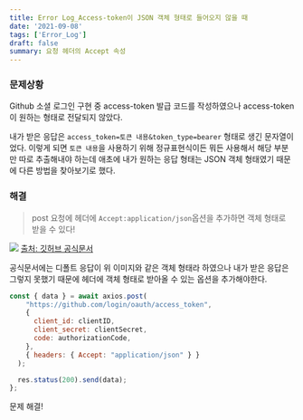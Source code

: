 ```yaml
---
title: Error Log_Access-token이 JSON 객체 형태로 들어오지 않을 때
date: '2021-09-08'
tags: ['Error_Log']
draft: false
summary: 요청 헤더의 Accept 속성
---
```


### 문제상황

Github 소셜 로그인 구현 중 access-token 발급 코드를 작성하였으나 access-token이 원하는 형태로 전달되지 않았다.

내가 받은 응답은 `access_token=토큰 내용&token_type=bearer` 형태로 생긴 문자열이었다. 이렇게 되면 `토큰 내용`을 사용하기 위해 정규표현식이든 뭐든 사용해서 해당 부분만 따로 추출해내야 하는데 애초에 내가 원하는 응답 형태는 JSON 객체 형태였기 때문에 다른 방법을 찾아보기로 했다.

### 해결

> post 요청에 헤더에 `Accept:application/json`옵션을 추가하면 객체 형태로 받을 수 있다!

![](https://images.velog.io/images/pca0046/post/602c6ff1-5ce8-4800-9823-8cad41bbe118/%E1%84%89%E1%85%B3%E1%84%8F%E1%85%B3%E1%84%85%E1%85%B5%E1%86%AB%E1%84%89%E1%85%A3%E1%86%BA%202021-09-08%20%E1%84%8B%E1%85%A9%E1%84%92%E1%85%AE%204.03.18.png)
[출처: 깃허브 공식문서](https://docs.github.com/en/developers/apps/building-github-apps/identifying-and-authorizing-users-for-github-apps)

공식문서에는 디폴트 응답이 위 이미지와 같은 객체 형태라 하였으나 내가 받은 응답은 그렇지 못했기 때문에 헤더에 객체 형태로 받아올 수 있는 옵션을 추가해야한다.

```js
const { data } = await axios.post(
    "https://github.com/login/oauth/access_token",
    {
      client_id: clientID,
      client_secret: clientSecret,
      code: authorizationCode,
    },
    { headers: { Accept: "application/json" } }
  );

  res.status(200).send(data);
};
```

문제 해결!
